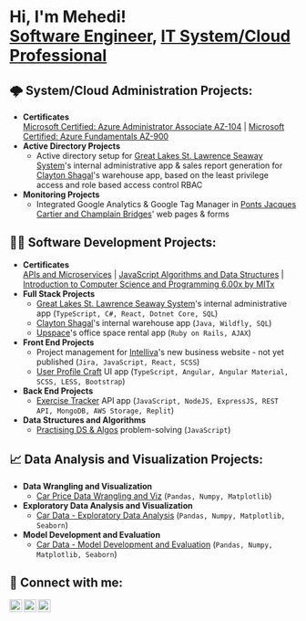 <h1>Hi, I'm Mehedi! <br/><a href="https://github.com/MehediEhteshum">Software Engineer</a>, <a href="https://www.linkedin.com/in/mehediehteshum/">IT System/Cloud Professional</a></h1>

<h2>🌩️ System/Cloud Administration Projects:</h2>

- <b>Certificates</b></br>
[Microsoft Certified: Azure Administrator Associate AZ-104](https://learn.microsoft.com/api/credentials/share/en-us/MehediEhteshum-5437/EBD0ED38093397B1?sharingId=E176167B5A581A88) | [Microsoft Certified: Azure Fundamentals AZ-900](https://learn.microsoft.com/api/credentials/share/en-us/MehediEhteshum-5437/246BC11508C5AAFE?sharingId=E176167B5A581A88)
- <b>Active Directory Projects</b>
  - Active directory setup for [Great Lakes St. Lawrence Seaway System](https://greatlakes-seaway.com/en/)'s internal administrative app & sales report generation for [Clayton Shagal](https://claytonshagal.com/ca/en/home.html)'s warehouse app, based on the least privilege access and role based access control RBAC
- <b>Monitoring Projects</b>
  - Integrated Google Analytics & Google Tag Manager in [Ponts Jacques Cartier and Champlain Bridges](https://jacquescartierchamplain.ca/en/)' web pages & forms

<h2>👨‍💻 Software Development Projects:</h2>

- <b>Certificates</b></br>
[APIs and Microservices](https://www.freecodecamp.org/certification/mehediehteshum/back-end-development-and-apis) | [JavaScript Algorithms and Data Structures](https://www.freecodecamp.org/certification/mehediehteshum/javascript-algorithms-and-data-structures) | 
[Introduction to Computer Science and Programming 6.00x by MITx](https://verify.edx.org/cert/509781d6118f47efb12782497623a81a)
- <b>Full Stack Projects</b>
  - [Great Lakes St. Lawrence Seaway System](https://greatlakes-seaway.com/en/)'s internal administrative app (`TypeScript, C#, React, Dotnet Core, SQL`)
  - [Clayton Shagal](https://claytonshagal.com/ca/en/home.html)'s internal warehouse app (`Java, Wildfly, SQL`)
  - [Upspace](https://upspace.ca/)'s office space rental app (`Ruby on Rails, AJAX`)
- <b>Front End Projects</b>
  - Project management for [Intelliva](https://intelliva.ca/)'s new business website - not yet published (`Jira, JavaScript, React, SCSS`)
  - [User Profile Craft](https://github.com/MehediEhteshum/Craft-Project) UI app (`TypeScript, Angular, Angular Material, SCSS, LESS, Bootstrap`)
- <b>Back End Projects</b>
  - [Exercise Tracker](https://github.com/MehediEhteshum/FCC-ExerciseTracker) API app (`JavaScript, NodeJS, ExpressJS, REST API, MongoDB, AWS Storage, Replit`)
- <b>Data Structures and Algorithms</b>
  - [Practising DS & Algos](https://github.com/MehediEhteshum/AlgoChallenges-JS) problem-solving (`JavaScript`)

<h2>📈 Data Analysis and Visualization Projects:</h2>

- <b>Data Wrangling and Visualization</b>
  - [Car Price Data Wrangling and Viz](https://github.com/MehediEhteshum/CarPriceDataWranglingViz/blob/master/CarPrice-DataWrangling%26Viz.ipynb) (`Pandas, Numpy, Matplotlib`)
- <b>Exploratory Data Analysis and Visualization</b>
  - [Car Data - Exploratory Data Analysis](https://github.com/MehediEhteshum/CarDataExploratoryAnalysisViz/blob/master/CarData-EDA%26Viz.ipynb) (`Pandas, Numpy, Matplotlib, Seaborn`)
- <b>Model Development and Evaluation</b>
  - [Car Data - Model Development and Evaluation](https://github.com/MehediEhteshum/CarDataModelDevEvaluation/blob/master/CarData-MDE.ipynb) (`Pandas, Numpy, Matplotlib, Seaborn`)

<h2> 🤳 Connect with me:</h2>

[<img align="left" alt="MehediEhteshum | LinkedIn" width="22px" src="https://cdn.jsdelivr.net/npm/simple-icons@v3/icons/linkedin.svg" />][linkedin]
[<img align="left" alt="MehediEhteshum | Twitter" width="22px" src="https://cdn.jsdelivr.net/npm/simple-icons@v3/icons/twitter.svg" />][twitter]
<!--
[<img align="left" alt="MehediEhteshum | Facebook" width="22px" src="https://cdn.jsdelivr.net/npm/simple-icons@v3/icons/facebook.svg" />][facebook]
-->
[<img align="left" alt="MehediEhteshum | Instagram" width="22px" src="https://cdn.jsdelivr.net/npm/simple-icons@v3/icons/instagram.svg" />][instagram]

[linkedin]: https://www.linkedin.com/in/mehediehteshum/
[twitter]: https://twitter.com/Mehedi_Ehteshum
[facebook]: https://www.instagram.com/mehedi.ehteshum/
[instagram]: https://www.instagram.com/mehedi.ehteshum/

<!--
**MehediEhteshum/MehediEhteshum** is a ✨ _special_ ✨ repository because its `README.md` (this file) appears on your GitHub profile.

Here are some ideas to get you started:

- 🔭 I’m currently working on ...
- 🌱 I’m currently learning ...
- 👯 I’m looking to collaborate on ...
- 🤔 I’m looking for help with ...
- 💬 Ask me about ...
- 📫 How to reach me: ...
- 😄 Pronouns: ...
- ⚡ Fun fact: ...
-->
